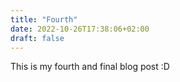 ```yaml
---
title: "Fourth"
date: 2022-10-26T17:38:06+02:00
draft: false
---
```


This is my fourth and final blog post :D